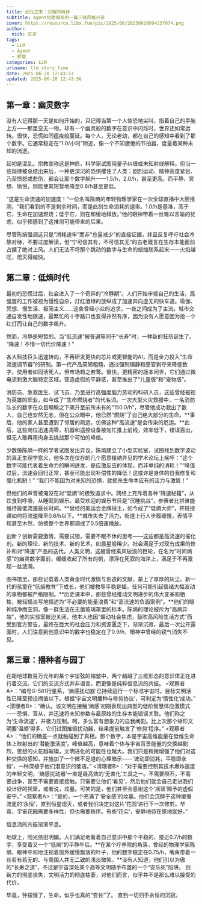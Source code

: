 ```yaml
---
title: 纪元之末：沉睡的熵钟
subtitle: Agent协助编写的一篇三体风格小说
cover: https://resource.libx.fun/pic/2025/06/20250620094237074.png
author: 
  nick: 区定
tags:
  - LLM
  - Agent
  - 转载
categories: LLM
urlname: llm_story_time
date: 2025-06-20 12:43:53
updated: 2025-06-20 12:43:56
---
```

## 第一章：幽灵数字
没有人记得那一天是如何开始的，只记得当第一个人惊恐地尖叫，指着自己的手腕上方——那里空无一物，却有一个幽灵般的数字在意识中闪烁时，世界还如常运转。很快，恐慌如同瘟疫般蔓延。每个人，无论老幼，都在自己的感知中看到了那个数字。它通常稳定在“1.0/小时”附近，像一个不知疲倦的节拍器，度量着某种未知的流逝。

起初是混乱。宗教宣称这是神启，科学家试图用量子纠缠或未知射线解释。但当一些规律被总结出来后，一种更深沉的恐惧攫住了人类：剧烈运动、精神高度紧张、乃至愤怒或悲伤，都会让那个数字飙升——1.5/h，2.0/h，甚至更高。而平静、冥想、愉悦，则能使其短暂地降至0.8/h甚至更低。

“这是生命流速的加速度！”一位名叫陈熵的年轻物理学家在一次全球直播中大胆推测，“我们看到的不是剩余时间，而是此刻生命消耗的速率。1.0/h是基准，高于它，生命在加速燃烧；低于它，则在和缓地释放。”他的眼神带着一丝难以言喻的忧虑，似乎预感到了这推测可能带来的后果。

尽管陈熵强调这只是“消耗速率”而非“总量减少”的直接证据，并且反复呼吁社会冷静对待，不要过度解读，但“宁可信其有，不可信其无”的古老箴言在生存本能面前占据了绝对上风。人们无法不将那个跳动的数字与生命的蜡烛联系起来——火焰越旺，熄灭得越快。

## 第二章：低熵时代
最初的恐慌过后，社会进入了一个奇异的“冷静期”。人们开始审视自己的生活，高强度的工作被视为慢性自杀，灯红酒绿的放纵成了加速奔向虚无的快车道。瑜伽、冥想、慢生活、极简主义……这些曾经小众的追求，一夜之间成为了主流。城市交通自发性地限速，最繁忙的十字路口也变得井然有序，因为没有人愿意因为抢一个红灯而让自己的数字飙升。

然而，冷静是短暂的。当“低流速”被普遍等同于“长寿”时，一种新的狂热诞生了。
“降速！不惜一切代价降速！”

各大科技巨头迅速转向，不再研发更快的芯片或更智能的AI，而是全力投入“生命流速调节器”的研制。第一代产品简陋粗糙，通过强制镇静和感官剥夺来降低数字，使用者如同活死人。但市场趋之若鹜。很快，更精密的版本问世，它们通过微电流刺激大脑特定区域，营造虚假的平静感，甚至推出了“儿童版”和“宠物版”。

消防员、急救医生、试飞员、乃至进行高强度脑力劳动的科研人员，这些曾经被视为英雄的职业，如今成了“生命燃烧者”的代名词。一次大型火灾救援中，一名消防队长的数字在众目睽睽之下飙升至前所未有的“150.0/h”，尽管他成功救出了数人，自己也安然无恙，但在公众眼中，他已然“燃烧”了自己绝大部分的生命。**事后，他的家人甚至遭到了邻居的疏远，仿佛这种“高流速”是会传染的厄运。**此后，这些岗位迅速凋零，机器和遥控设备被匆忙推上前线，效率低下，错误百出，但无人敢再用肉身去挑战那个可怕的峰值。

少数像陈熵一样的学者试图发出异议。陈熵建立了小型实验室，试图找到数字波动的真正生理学意义，他多次在仅存的几个愿意接纳异见的学术论坛上疾呼：“这个数字可能代表着生命力的瞬间迸发，是应激反应的体现，而非单纯的消耗！”“峰值过后，流速会回归正常，甚至可能出现补偿性的降低！这或许是身体的自我修复和强化机制！” “我们不能因为对未知的恐惧，就扼杀生命本应有的活力与激情！”

但他们的声音被淹没在对“低熵”的极致追求中。网络上充斥着各种“降速秘籍”，从饮食到呼吸，从睡眠到娱乐。最受欢迎的娱乐节目是“沉睡挑战”，参赛者比拼谁能维持最低流速最长时间。**曾经的奥运会金牌得主，如今成了“低熵大师”，开班授课如何将流速降至0.6/h以下。**城市失去了活力，街道上行人步履缓慢，表情平和甚至木然，仿佛整个世界都调成了0.5倍速播放。

创新？创新需要激情，需要试错，需要不眠不休的思考——这些都是高流速的催化剂。新的理论、新的技术、新的艺术，如晨星般稀少。社会满足于对现有成果的修补和对“降速”产品的迭代。人类文明，这艘曾经乘风破浪的巨轮，在名为“时间熵感”的幽灵数字面前，缓缓收起了所有的帆，漂浮在死寂的海洋上，满足于不再激起一丝涟漪。

图书馆里，那些记载着人类黄金时代激情与创造的文献，蒙上了厚厚的灰尘。新一代的孩童在“低熵教育”下成长，他们被教导平稳是福，任何可能引起情绪大幅波动的事物都被严格限制。**历史课本中，那些曾经推动文明进步的伟大变革和牺牲，被轻描淡写地描述为“不必要的能量浪费”和“高流速的负面案例”。**他们的眼神纯净而空洞，像一群生活在无菌玻璃罩里的标本。陈熵的理论被斥为“高熵异端”，他的实验室被迫关闭，他本人也因“煽动社会焦虑，鼓吹高风险生活方式”而受到官方警告，最终在巨大的社会压力和资源匮乏下，渐渐沉寂，最后一次公开露面时，人们注意到他意识中的数字也稳定在了0.9/h，眼神中曾经的锐气消失不见。

## 第三章：播种者与园丁
在距地球数百万光年的某个宇宙弦的褶皱中，两个超越了三维形态的意识体正在进行着交流。它们的交流方式并非语言，而更像是纯粹信息流的共振。
<观察者A>：“编号G-581行星系，‘熵感扰动器’已持续运行一个标准宇宙时。目标文明活性已降至预设阈值以下。根据‘宇宙文明播种与修剪协议’，可判定为‘惰性化’成功。”
<清理者B>：“确认。该文明在接触‘熵感’初期表现出典型的低阶智慧体应激模式——恐惧、盲从，并迅速将未知参数与最原始的生存本能错误关联。他们称之为‘生命流速’，并极力压制。呵，多么富有想象力的自我阉割。比上次那个蜥形文明要‘温顺’得多，它们试图摧毁扰动器，结果提前触发了‘修剪’程序。”
<观察者A>：“他们的确差一点就触碰到了真相。那个数字，本是宇宙高维能量在低维生命体上映射出的‘潜能激活度’。峰值越高，意味着个体与宇宙背景能量的交换越剧烈，思想的火花越璀璨，文明进化的可能性也越大。我们只是稍微增强了他们对这种交换的感知，并施加了一个微不足道的心理暗示——‘波动即消耗，平稳即永恒’，一种深植于他们潜意识的低语。”
<清理者B>：“对于需要控制其技术爆炸速度的年轻文明，‘熵感扰动器’一直是最高效的‘无害化’工具之一。不需要陨石，不需要战争，甚至不需要直接接触。只需要让他们‘看见’，然后他们就会自己走进我们设计好的摇篮，或者说，坟墓。可笑的是，他们甚至会感谢这个‘摇篮’赐予的虚假安宁。”
<观察者A>：“是的，一个充满了‘安全感’的坟墓。他们会沉醉于这种缓慢流逝的‘永恒’，直到恒星熄灭，或者我们决定对这片‘花园’进行下一次修剪。毕竟，宇宙花园需要多样性，但也需要秩序。有些‘花朵’，安静地待在原地就好。”

信息流的共振渐渐平息。

地球上，阳光依旧明媚。人们满足地看着自己意识中那个平稳的、接近0.7/h的数字，享受着又一个“低熵”的平静午后。**在某个疗养院的角落，曾经的物理学家陈熵，眼神平和地注视着窗外缓慢飘落的叶子，他的数字稳定在0.75/h，嘴角带着一丝若有若无的、与周围人并无二致的浅淡微笑。**没有人知道，他们引以为傲的“长寿之道”，不过是宇宙深处某个高等文明随手布置的一个“安乐死”陷阱。
创新力的彻底丧失，文明活力的彻底枯萎，对他们而言，似乎并不是那么难以接受的代价。

毕竟，钟摆慢了，生命，似乎也真的“变长”了。
直到一切归于永恒的沉寂。